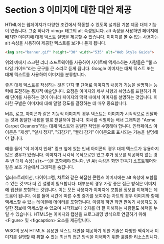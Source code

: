 # Section 3 이미지에 대한 대안 제공

HTML에는 웹페이지가 다양한 조건에서 작동할 수 있도록 설계된 기본 제공 대체 기능이 있습니다. 그중 하나가 \<img\> 태그의 alt 속성입니다. alt 속성을 사용하면 페이지에 배치한 이미지에 대체 텍스트 설명을 제공할 수 있습니다. 이미지를 볼 수 없는 사용자는 alt 속성을 사용하여 제공한 텍스트를 보거나 듣게 됩니다.

```HTML
<img src="banner.gif" height="30" width="535" alt="Web Style Guide">
```

위의 예에서 스크린 리더 소프트웨어를 사용하여 사이트에 액세스하는 사람들은 "웹 스타일 가이드"라는 문구를 큰 소리로 듣게 됩니다. Google 이미지는 대체 텍스트 또는 대체 텍스트를 사용하여 이미지를 분류합니다.

좋은 대체 텍스트를 작성하는 것은 단지 몇 단어로 이미지의 내용과 기능을 설명하는 능력에 도전하는 풍자적 예술입니다. 요점은 이미지의 세부 사항과 뉘앙스를 표현하기 위해 단어를 사용하는 것이 아니라 페이지의 맥락 내에서 이미지를 설명하는 것입니다. 이러한 구별은 이미지에 대해 말할 정도를 결정하는 데 매우 중요합니다.

버튼, 로고, 아이콘과 같은 기능적 이미지의 경우 텍스트는 이미지가 시각적으로 전달하는 것과 동일한 내용을 말로 전달해야 합니다. 회사를 식별하는 배너 그래픽은 "Acme Carpet Cleaners"라는 대체 텍스트와 동일한 작업을 수행해야 합니다. 인터페이스 아이콘은 "재생", "일시 정지", "되감기", "빨리 감기" 아이콘으로 표시되는 기능을 설명해야 합니다.

예를 들어 "이 페이지 인쇄" 링크 옆에 있는 인쇄 아이콘의 경우 대체 텍스트가 유용하지 않은 경우가 있습니다. 이미지가 시각적 목적으로만 있고 추가 정보를 제공하지 않는 경우 빈 대체 속성( `alt=""`)을 포함해야 합니다. 빈 Alt 속성은 화면 판독기 소프트웨어와 같은 보조 기술에서 그래픽을 숨깁니다.

일러스트레이션, 다이어그램, 차트와 같은 복잡한 콘텐츠 이미지에는 alt 속성에 포함될 수 있는 것보다 더 긴 설명이 필요합니다. 대부분의 경우 가장 좋은 접근 방식은 이미지에 캡션을 포함하는 것입니다. 이는 모든 사용자가 이미지에 포함된 정보를 이해하는 데 도움이 됩니다. 예를 들어 시간에 따른 수명 증가를 보여주는 차트의 경우 이미지와 함께 액세스할 수 있는 테이블에 데이터를 포함합니다. 이렇게 하면 화면 판독기 사용자도 동일한 정보에 액세스할 수 있으며 시각화보다 숫자를 더 잘 이해하는 사람들도 혜택을 누릴 수 있습니다. HTML5는 이미지와 캡션을 프로그래밍 방식으로 연결하기 위해 \<Figure\> 및 \<figcaption\> 요소를 제공합니다.

W3C의 문서 HTML5: 유용한 텍스트 대안을 제공하기 위한 기술은 다양한 맥락에서 이미지를 설명할 때 취할 수 있는 최선의 접근 방식을 이해하기 위한 훌륭한 리소스입니다.
